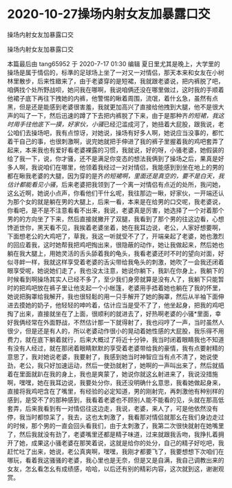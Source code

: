 # 2020-10-27操场内射女友加暴露口交



操场内射女友加暴露口交



操场内射女友加暴露口交


本篇最后由 tang65952 于 2020-7-17 01:30 编辑 夏日里尤其是晚上，大学里的操场是属于情侣的，标準的足球场上坐了一对又一对情侣，那天本来和女友在小树林里散步，后来性緻来了，由于老婆穿的是短裙，我就跟老婆说，把内裤脱了吧，咱俩找个处所野战呗，她问我在哪啊，我说咱俩还没在哪里做过，这时我的手顺着他裙子底下再往下拽她的内裤，他警惕的瞅着周围，流氓，着什幺急，虽然有点黑，但是还是能感到老婆很害羞，我就更加高兴了直接给他拽到大腿，他不是很大声的叫了一下，然后迅速的蹲了下去把内裤脱了下来，由于是那种齐*的短裙，我这时用手往他底下一摸，好家伙，小骚*已经氾滥成河了，她扭着大屁股，跟我说，老公咱们去操场吧，我有点惊讶，对她说，操场有好多人啊，她说应当没事的，都忙着干自己的事，也很刺激啊，说完她就把手伸进了我的裤子里握着我的鸡吧套弄了起来，本来我也有爱好看老婆裸露的习惯，我就说，好的呀，小骚老婆，她假装的给了我一下，说，你才骚，还不是满足你变态的想法我俩到了操场之后，果真是好多人啊，我说咱们在哪里，他领着我经过一对对情侣，我能感到到坐在地上的男的都在瞅我老婆的大腿，因为穿的是齐*的短裙啊，里面还是真空的，要不是白天，我估计都能看见小骚*，后来老婆把我领到了一个离一对情侣有点近的处所，我问她，这幺近啊，她说小点声，你看他们干什幺呢，我往那边一瞅，好家伙，一开端还认为那个女的就是躺在男的大腿上，后来一看，本来是在给男的口交呢，我老婆说，你看吧，是不是不注意看看不出来，我说，老婆真是厉害，她选择了一个对着那个男的的方向坐了下来，然后直接就撇开了双腿，我看到了那个男的往这边看，心想馋逝世你，黑天看不见，我挨着老婆坐着，她在我耳边说，老公，人家好想要啊，下面想老公的大鸡吧了，草我，我这一听就受不了了，开端亲起了老婆，她也激烈的回应着我，这时她帮我把鸡吧掏出来，很隐蔽的动作，她让我做起来，然后她也躺在我大腿上，用她灵活的舌头舔着我的龟头，我看老婆还时不时的望向对面，好似寻衅一样，我就这样享受着老婆的舌尖带给我龟头的刺激，她吹了一会我还闭着眼享受呢，她说她们走了，我也没太注意，她说你躺下，我趴在你身上，我躺下的时候看到啊操场其实人已经不多了，至少我们身旁就算是没有人了，我躺下只能暂时的把鸡吧放在裤子里让他支起一个小帐篷，老婆用手捂着她也躺在了我的怀里，她说把胸罩给我解开，我也很轻鬆的用一只手解开了她的胸罩，然后从半袖下面伸进去摸她的奶子，他轻轻的呻吟着，估计应当是受不了了，他坐起身，把我的鸡吧掏了出来，直接就坐在了上面，很顺利的就进去了，好热啊老婆的小骚*里面，幸好我俩经常在外面野战，不然估计那一下就得射了，我也闷哼了一声，当时虽然人很少，但是还是有人的，所以老婆动作很小的晃动着她性感的大屁股，我乐得不用费力，就在底下躺着就行，后来大概过了将近十分钟，我当时闭着眼睛我也不知道有没有人经过，就在那闭着眼睛默默的享受着老婆带给我的豪情，我有点要射精的意思了，我对她说老婆，我要射了，我感到她当时神智应当有点不清了，她说使劲，老公，我只好加速运动，然后一使劲就射了，她啊的一声叫出来了，然后就插着在里面就趴在我的身上，我也是爽蒙了，她说你就这幺射进来了，我说没措施啊，嘿嘿，她在我耳边说，我要处分你，我还没明确什幺意思，我看她做起身来，直接将我鸡吧含在了嘴里，有经验的必定知道，男的刚射完，再刺激他有种别样的感到，是受不了的那种感到，我看着老婆也不顾别人能不能看的见，头就在那高低套弄，后来我看到有一对情侣往这边走，我说，老婆，来人了，可是他依然没有停，我当时都惊呆了，我去，这也太刺激了，我看那对情侣就那幺在我们身边走过的时候，那个男的一直会回头看我们，由于太刺激了，我第二次很快就射在她嘴里了，然后我就没有劲了，老婆嘴里还都是精子味道，过来就跟我舌吻，我挣扎着拥开了她，成果这小骚老婆在那笑着说，这就是给你的处分，自己的精子好吃吧，我赶忙吐了出来，她说，老公真爽啊，嘿嘿，我刚才都要飞了，我要想想下次咱们在哪玩，看着我这骚骚的老婆，我心里也是无奈，但是又是自满，我自己调教出来的女友，怎幺看怎幺有成绩感，哈哈，以后还有别的精彩内容，这次就到这，谢谢观赏。

